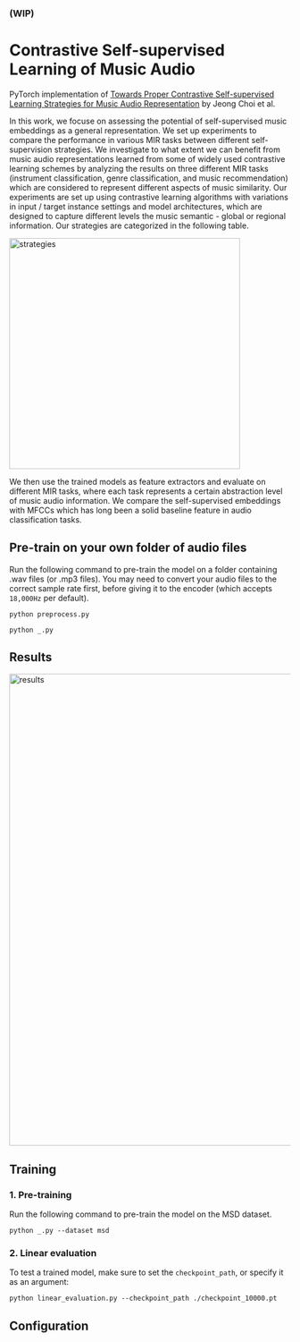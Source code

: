 ### (WIP)

# Contrastive Self-supervised Learning of Music Audio

PyTorch implementation of [Towards Proper Contrastive Self-supervised Learning Strategies for Music Audio Representation](https://) by Jeong Choi et al.


In this work, we focuse on assessing the potential of self-supervised music embeddings as a general representation. We set up experiments to compare the performance in various MIR tasks between different self-supervision strategies. We investigate to what extent we can benefit from music audio representations learned from some of widely used contrastive learning schemes by analyzing the results on three different MIR tasks (instrument classification, genre classification, and music recommendation) which are considered to represent different aspects of music similarity.
Our experiments are set up using contrastive learning algorithms with variations in input / target instance settings and model architectures, which are designed to capture different levels the music semantic - global or regional information. Our strategies are categorized in the following table.

<img width="413" alt="strategies" src="https://user-images.githubusercontent.com/7988421/160309674-7e96edfa-04ad-4496-b966-733e5a55193b.png">

We then use the trained models as feature extractors and evaluate on different MIR tasks, where each task represents a certain abstraction level of music audio information. We compare the self-supervised embeddings with MFCCs which has long been a solid baseline feature in audio classification tasks.


## Pre-train on your own folder of audio files
Run the following command to pre-train the model on a folder containing .wav files (or .mp3 files). You may need to convert your audio files to the correct sample rate first, before giving it to the encoder (which accepts `18,000Hz` per default).

```
python preprocess.py 

python _.py
```


## Results
<img width="844" alt="results" src="https://user-images.githubusercontent.com/7988421/160309643-f9b63244-cf19-4480-a494-2b7faad76b23.png">


## Training
### 1. Pre-training
Run the following command to pre-train the model on the MSD dataset.
```
python _.py --dataset msd
```

### 2. Linear evaluation
To test a trained model, make sure to set the `checkpoint_path`, or specify it as an argument:
```
python linear_evaluation.py --checkpoint_path ./checkpoint_10000.pt
```

## Configuration



